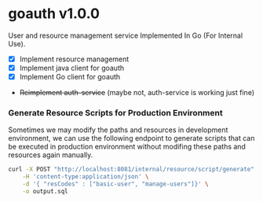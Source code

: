 # goauth v1.0.0

User and resource management service Implemented In Go (For Internal Use).

- [x] Implement resource management
- [x] Implement java client for goauth
- [x] Implement Go client for goauth
- ~~Reimplement auth-service~~ (maybe not, auth-service is working just fine)

### Generate Resource Scripts for Production Environment

Sometimes we may modify the paths and resources in development environment, we can use the following endpoint to generate scripts that can be executed in production environment without modifing these paths and resources again manually.

```sh
curl -X POST "http://localhost:8081/internal/resource/script/generate" \
    -H 'content-type:application/json' \
    -d '{ "resCodes" : ["basic-user", "manage-users"]}' \
    -o output.sql
```